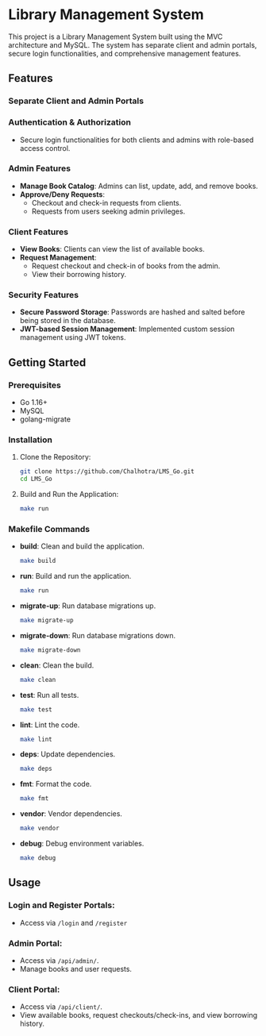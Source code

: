 # Library Management System

This project is a Library Management System built using the MVC architecture and MySQL. The system has separate client and admin portals, secure login functionalities, and comprehensive management features.

## Features

### Separate Client and Admin Portals

### Authentication & Authorization
- Secure login functionalities for both clients and admins with role-based access control.

### Admin Features
- **Manage Book Catalog**: Admins can list, update, add, and remove books.
- **Approve/Deny Requests**:
  - Checkout and check-in requests from clients.
  - Requests from users seeking admin privileges.

### Client Features
- **View Books**: Clients can view the list of available books.
- **Request Management**:
  - Request checkout and check-in of books from the admin.
  - View their borrowing history.

### Security Features
- **Secure Password Storage**: Passwords are hashed and salted before being stored in the database.
- **JWT-based Session Management**: Implemented custom session management using JWT tokens.

## Getting Started

### Prerequisites
- Go 1.16+
- MySQL
- golang-migrate

### Installation

1. Clone the Repository:
    ```bash
    git clone https://github.com/Chalhotra/LMS_Go.git
    cd LMS_Go
    ```

2. Build and Run the Application:
    ```bash
    make run
    ```

### Makefile Commands
- **build**: Clean and build the application.
    ```bash
    make build
    ```

- **run**: Build and run the application.
    ```bash
    make run
    ```

- **migrate-up**: Run database migrations up.
    ```bash
    make migrate-up
    ```

- **migrate-down**: Run database migrations down.
    ```bash
    make migrate-down
    ```

- **clean**: Clean the build.
    ```bash
    make clean
    ```

- **test**: Run all tests.
    ```bash
    make test
    ```

- **lint**: Lint the code.
    ```bash
    make lint
    ```

- **deps**: Update dependencies.
    ```bash
    make deps
    ```

- **fmt**: Format the code.
    ```bash
    make fmt
    ```

- **vendor**: Vendor dependencies.
    ```bash
    make vendor
    ```

- **debug**: Debug environment variables.
    ```bash
    make debug
    ```

## Usage
### Login and Register Portals:
- Access via `/login` and `/register`
### Admin Portal:
- Access via `/api/admin/`.
- Manage books and user requests.

### Client Portal:
- Access via `/api/client/`.
- View available books, request checkouts/check-ins, and view borrowing history.
